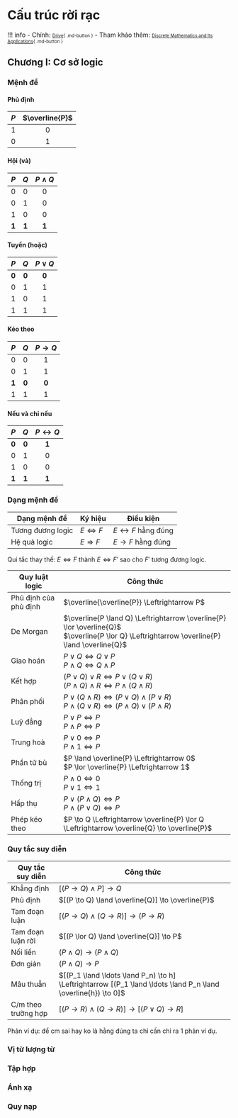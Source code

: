 <!-- ---
password: bangdeptrai
--- -->
# Cấu trúc rời rạc

!!! info
    - Chính: <font size="1">[Drive](https://drive.google.com/drive/folders/1do0QxmXz7fTxBwkDek0evTRqaT48RHe2){ .md-button }</font>
    - Tham khảo thêm: <font size="1">[Discrete Mathematics and Its Applications](https://www.icloud.com/iclouddrive/0a5tvZJoI9GjZJ7ff_yWErK8g#rosen_discrete_mathematics_and_its_applications_7th_edition){ .md-button }</font>

## Chương I: Cơ sở logic
### Mệnh đề
#### Phủ định

| $P$ | $\overline{P}$ |
|:-------:|:--------:|
|   1   |   0    |
|   0   |   1    |

#### Hội (và)
| $P$ | $Q$ | $P \land Q$ |
|:-------:|:-------:|:-----------:|
|   0   |   0   |     0     |
|   0   |   1   |     0     |
|   1   |   0   |     0     |
|   **1**   |   **1**   |     **1**     |

#### Tuyển (hoặc)
| $P$ | $Q$ | $P \lor Q$ |
|:-------:|:-------:|:-----------:|
|   **0**   |   **0**   |     **0**     |
|   0   |   1   |     1     |
|   1   |   0   |     1     |
|   1   |   1   |     1     |

#### Kéo theo
| $P$ | $Q$ | $P \to Q$ |
|:-------:|:-------:|:-----------:|
|   0   |   0   |     1     |
|   0   |   1   |     1     |
|   **1**   |   **0**   |     **0**     |
|   1   |   1   |     1     |

#### Nếu và chỉ nếu
| $P$ | $Q$ | $P \leftrightarrow Q$ |
|:-------:|:-------:|:-----------:|
|   **0**   |   **0**   |     **1**     |
|   0   |   1   |     0     |
|   1   |   0   |     0     |
|   **1**   |   **1**   |     **1**     |

### Dạng mệnh đề
| Dạng mệnh đề | Ký hiệu | Điều kiện |
|-------|-------|-----------|
| Tương đương logic | $E \Leftrightarrow F$ | $E \leftrightarrow F$ hằng đúng |
| Hệ quả logic | $E \Rightarrow F$ | $E \to F$ hằng đúng |

Qui tắc thay thế: $E \Leftrightarrow F$ thành $E \Leftrightarrow F'$ sao cho $F'$ tương đương logic.

| Quy luật logic | Công thức |
|-------|-------|
| Phủ định của phủ định | $\overline{\overline{P}} \Leftrightarrow P$ |
| De Morgan | $\overline{P \land Q} \Leftrightarrow \overline{P} \lor \overline{Q}$ <br/> $\overline{P \lor Q} \Leftrightarrow \overline{P} \land \overline{Q}$|
| Giao hoán | $P \lor Q \Leftrightarrow Q \lor P$ <br/> $P \land Q \Leftrightarrow Q \land P$ |
| Kết hợp | $(P \lor Q) \lor R \Leftrightarrow P \lor (Q \lor R)$ <br/> $(P \land Q) \land R \Leftrightarrow P \land (Q \land R)$ |
| Phân phối | $P \lor (Q \land R) \Leftrightarrow (P \lor Q) \land (P \lor R)$ <br/> $P \land (Q \lor R) \Leftrightarrow (P \land Q) \lor (P \land R)$ |
| Luỹ đẳng | $P \lor P \Leftrightarrow P$ <br/> $P \land P \Leftrightarrow P$ |
| Trung hoà | $P \lor 0 \Leftrightarrow P$ <br/> $P \land 1 \Leftrightarrow P$ |
| Phần tử bù | $P \land \overline{P} \Leftrightarrow 0$ <br/> $P \lor \overline{P} \Leftrightarrow 1$ |
| Thống trị | $P \land 0 \Leftrightarrow 0$ <br/> $P \lor 1 \Leftrightarrow 1$ |
| Hấp thụ | $P \lor (P \land Q) \Leftrightarrow P$ <br/> $P \land (P \lor Q) \Leftrightarrow P$ |
| Phép kéo theo | $P \to Q \Leftrightarrow \overline{P} \lor Q \Leftrightarrow \overline{Q} \to \overline{P}$


### Quy tắc suy diễn
| Quy tắc suy diễn | Công thức |
|-------|-------|
| Khẳng định | $[(P \to Q) \land P] \to Q$ |
| Phủ định | $[(P \to Q) \land \overline{Q}] \to \overline{P}$ |
| Tam đoạn luận | $[(P \to Q) \land (Q \to R)] \to (P \to R)$ |
| Tam đoạn luận rời | $[(P \lor Q) \land \overline{Q}] \to P$ |
| Nối liền | $(P \land Q) \to (P \land Q)$ |
| Đơn giản | $(P \land Q) \to P$ |
| Mâu thuẫn | $[(P_1 \land \ldots \land P_n) \to h] \Leftrightarrow [(P_1 \land \ldots \land P_n \land \overline{h}) \to 0]$ |
| C/m theo trường hợp | $[(P \to R) \land (Q \to R)] \to [(P \lor Q) \to R]$ |

Phản ví dụ: để cm sai hay ko là hằng đúng ta chỉ cần chỉ ra 1 phản ví dụ.


### Vị từ lượng từ
### Tập hợp
### Ánh xạ
### Quy nạp